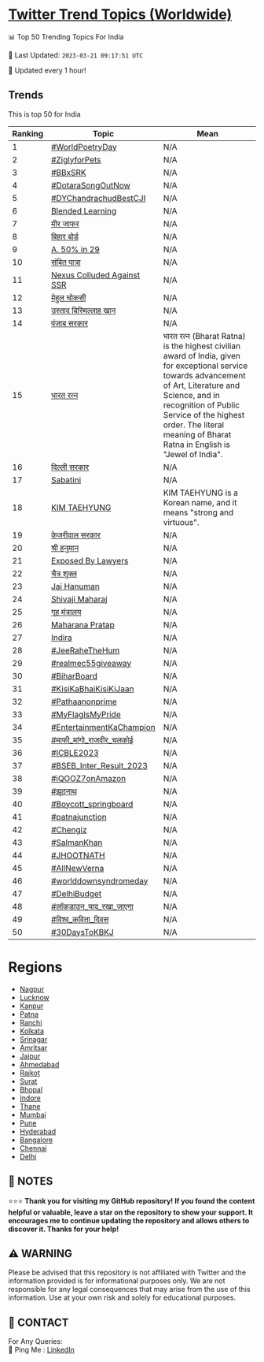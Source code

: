 [Twitter Trend Topics (Worldwide)](https://github.com/ErcinDedeoglu/Twitter-Trend-Topics)
==========


📊 Top 50 Trending Topics For India

📆 Last Updated: `2023-03-21 09:17:51 UTC`

🔧 Updated every 1 hour!


## Trends

This is top 50 for India

| Ranking | Topic | Mean |
| ------- | ------------ | ------------ |
| 1 | [#WorldPoetryDay](http://twitter.com/search?q=%23WorldPoetryDay) | N/A |
| 2 | [#ZiglyforPets](http://twitter.com/search?q=%23ZiglyforPets) | N/A |
| 3 | [#BBxSRK](http://twitter.com/search?q=%23BBxSRK) | N/A |
| 4 | [#DotaraSongOutNow](http://twitter.com/search?q=%23DotaraSongOutNow) | N/A |
| 5 | [#DYChandrachudBestCJI](http://twitter.com/search?q=%23DYChandrachudBestCJI) | N/A |
| 6 | [Blended Learning](http://twitter.com/search?q=Blended+Learning) | N/A |
| 7 | [मीर जाफर](http://twitter.com/search?q=%e0%a4%ae%e0%a5%80%e0%a4%b0+%e0%a4%9c%e0%a4%be%e0%a4%ab%e0%a4%b0) | N/A |
| 8 | [बिहार बोर्ड](http://twitter.com/search?q=%e0%a4%ac%e0%a4%bf%e0%a4%b9%e0%a4%be%e0%a4%b0+%e0%a4%ac%e0%a5%8b%e0%a4%b0%e0%a5%8d%e0%a4%a1) | N/A |
| 9 | [A. 50% in 29](http://twitter.com/search?q=A.+50%25+in+29) | N/A |
| 10 | [संबित पात्रा](http://twitter.com/search?q=%e0%a4%b8%e0%a4%82%e0%a4%ac%e0%a4%bf%e0%a4%a4+%e0%a4%aa%e0%a4%be%e0%a4%a4%e0%a5%8d%e0%a4%b0%e0%a4%be) | N/A |
| 11 | [Nexus Colluded Against SSR](http://twitter.com/search?q=Nexus+Colluded+Against+SSR) | N/A |
| 12 | [मेहुल चोकसी](http://twitter.com/search?q=%e0%a4%ae%e0%a5%87%e0%a4%b9%e0%a5%81%e0%a4%b2+%e0%a4%9a%e0%a5%8b%e0%a4%95%e0%a4%b8%e0%a5%80) | N/A |
| 13 | [उस्ताद बिस्मिल्लाह खान](http://twitter.com/search?q=%e0%a4%89%e0%a4%b8%e0%a5%8d%e0%a4%a4%e0%a4%be%e0%a4%a6+%e0%a4%ac%e0%a4%bf%e0%a4%b8%e0%a5%8d%e0%a4%ae%e0%a4%bf%e0%a4%b2%e0%a5%8d%e0%a4%b2%e0%a4%be%e0%a4%b9+%e0%a4%96%e0%a4%be%e0%a4%a8) | N/A |
| 14 | [पंजाब सरकार](http://twitter.com/search?q=%e0%a4%aa%e0%a4%82%e0%a4%9c%e0%a4%be%e0%a4%ac+%e0%a4%b8%e0%a4%b0%e0%a4%95%e0%a4%be%e0%a4%b0) | N/A |
| 15 | [भारत रत्न](http://twitter.com/search?q=%e0%a4%ad%e0%a4%be%e0%a4%b0%e0%a4%a4+%e0%a4%b0%e0%a4%a4%e0%a5%8d%e0%a4%a8) | भारत रत्न (Bharat Ratna) is the highest civilian award of India, given for exceptional service towards advancement of Art, Literature and Science, and in recognition of Public Service of the highest order. The literal meaning of Bharat Ratna in English is "Jewel of India". |
| 16 | [दिल्ली सरकार](http://twitter.com/search?q=%e0%a4%a6%e0%a4%bf%e0%a4%b2%e0%a5%8d%e0%a4%b2%e0%a5%80+%e0%a4%b8%e0%a4%b0%e0%a4%95%e0%a4%be%e0%a4%b0) | N/A |
| 17 | [Sabatini](http://twitter.com/search?q=Sabatini) | N/A |
| 18 | [KIM TAEHYUNG](http://twitter.com/search?q=KIM+TAEHYUNG) | KIM TAEHYUNG is a Korean name, and it means "strong and virtuous". |
| 19 | [केजरीवाल सरकार](http://twitter.com/search?q=%e0%a4%95%e0%a5%87%e0%a4%9c%e0%a4%b0%e0%a5%80%e0%a4%b5%e0%a4%be%e0%a4%b2+%e0%a4%b8%e0%a4%b0%e0%a4%95%e0%a4%be%e0%a4%b0) | N/A |
| 20 | [श्री हनुमान](http://twitter.com/search?q=%e0%a4%b6%e0%a5%8d%e0%a4%b0%e0%a5%80+%e0%a4%b9%e0%a4%a8%e0%a5%81%e0%a4%ae%e0%a4%be%e0%a4%a8) | N/A |
| 21 | [Exposed By Lawyers](http://twitter.com/search?q=Exposed+By+Lawyers) | N/A |
| 22 | [चैत्र शुक्ल](http://twitter.com/search?q=%e0%a4%9a%e0%a5%88%e0%a4%a4%e0%a5%8d%e0%a4%b0+%e0%a4%b6%e0%a5%81%e0%a4%95%e0%a5%8d%e0%a4%b2) | N/A |
| 23 | [Jai Hanuman](http://twitter.com/search?q=Jai+Hanuman) | N/A |
| 24 | [Shivaji Maharaj](http://twitter.com/search?q=Shivaji+Maharaj) | N/A |
| 25 | [गृह मंत्रालय](http://twitter.com/search?q=%e0%a4%97%e0%a5%83%e0%a4%b9+%e0%a4%ae%e0%a4%82%e0%a4%a4%e0%a5%8d%e0%a4%b0%e0%a4%be%e0%a4%b2%e0%a4%af) | N/A |
| 26 | [Maharana Pratap](http://twitter.com/search?q=Maharana+Pratap) | N/A |
| 27 | [Indira](http://twitter.com/search?q=Indira) | N/A |
| 28 | [#JeeRaheTheHum](http://twitter.com/search?q=%23JeeRaheTheHum) | N/A |
| 29 | [#realmec55giveaway](http://twitter.com/search?q=%23realmec55giveaway) | N/A |
| 30 | [#BiharBoard](http://twitter.com/search?q=%23BiharBoard) | N/A |
| 31 | [#KisiKaBhaiKisiKiJaan](http://twitter.com/search?q=%23KisiKaBhaiKisiKiJaan) | N/A |
| 32 | [#Pathaanonprime](http://twitter.com/search?q=%23Pathaanonprime) | N/A |
| 33 | [#MyFlagIsMyPride](http://twitter.com/search?q=%23MyFlagIsMyPride) | N/A |
| 34 | [#EntertainmentKaChampion](http://twitter.com/search?q=%23EntertainmentKaChampion) | N/A |
| 35 | [#माफी_मांगो_राजवीर_चलकोई](http://twitter.com/search?q=%23%e0%a4%ae%e0%a4%be%e0%a4%ab%e0%a5%80_%e0%a4%ae%e0%a4%be%e0%a4%82%e0%a4%97%e0%a5%8b_%e0%a4%b0%e0%a4%be%e0%a4%9c%e0%a4%b5%e0%a5%80%e0%a4%b0_%e0%a4%9a%e0%a4%b2%e0%a4%95%e0%a5%8b%e0%a4%88) | N/A |
| 36 | [#ICBLE2023](http://twitter.com/search?q=%23ICBLE2023) | N/A |
| 37 | [#BSEB_Inter_Result_2023](http://twitter.com/search?q=%23BSEB_Inter_Result_2023) | N/A |
| 38 | [#iQOOZ7onAmazon](http://twitter.com/search?q=%23iQOOZ7onAmazon) | N/A |
| 39 | [#झूठनाथ](http://twitter.com/search?q=%23%e0%a4%9d%e0%a5%82%e0%a4%a0%e0%a4%a8%e0%a4%be%e0%a4%a5) | N/A |
| 40 | [#Boycott_springboard](http://twitter.com/search?q=%23Boycott_springboard) | N/A |
| 41 | [#patnajunction](http://twitter.com/search?q=%23patnajunction) | N/A |
| 42 | [#Chengiz](http://twitter.com/search?q=%23Chengiz) | N/A |
| 43 | [#SalmanKhan](http://twitter.com/search?q=%23SalmanKhan) | N/A |
| 44 | [#JHOOTNATH](http://twitter.com/search?q=%23JHOOTNATH) | N/A |
| 45 | [#AllNewVerna](http://twitter.com/search?q=%23AllNewVerna) | N/A |
| 46 | [#worlddownsyndromeday](http://twitter.com/search?q=%23worlddownsyndromeday) | N/A |
| 47 | [#DelhiBudget](http://twitter.com/search?q=%23DelhiBudget) | N/A |
| 48 | [#लॉकडाउन_याद_रखा_जाएगा](http://twitter.com/search?q=%23%e0%a4%b2%e0%a5%89%e0%a4%95%e0%a4%a1%e0%a4%be%e0%a4%89%e0%a4%a8_%e0%a4%af%e0%a4%be%e0%a4%a6_%e0%a4%b0%e0%a4%96%e0%a4%be_%e0%a4%9c%e0%a4%be%e0%a4%8f%e0%a4%97%e0%a4%be) | N/A |
| 49 | [#विश्व_कविता_दिवस](http://twitter.com/search?q=%23%e0%a4%b5%e0%a4%bf%e0%a4%b6%e0%a5%8d%e0%a4%b5_%e0%a4%95%e0%a4%b5%e0%a4%bf%e0%a4%a4%e0%a4%be_%e0%a4%a6%e0%a4%bf%e0%a4%b5%e0%a4%b8) | N/A |
| 50 | [#30DaysToKBKJ](http://twitter.com/search?q=%2330DaysToKBKJ) | N/A |



# Regions

* [Nagpur](</India/Nagpur.md>)
* [Lucknow](</India/Lucknow.md>)
* [Kanpur](</India/Kanpur.md>)
* [Patna](</India/Patna.md>)
* [Ranchi](</India/Ranchi.md>)
* [Kolkata](</India/Kolkata.md>)
* [Srinagar](</India/Srinagar.md>)
* [Amritsar](</India/Amritsar.md>)
* [Jaipur](</India/Jaipur.md>)
* [Ahmedabad](</India/Ahmedabad.md>)
* [Rajkot](</India/Rajkot.md>)
* [Surat](</India/Surat.md>)
* [Bhopal](</India/Bhopal.md>)
* [Indore](</India/Indore.md>)
* [Thane](</India/Thane.md>)
* [Mumbai](</India/Mumbai.md>)
* [Pune](</India/Pune.md>)
* [Hyderabad](</India/Hyderabad.md>)
* [Bangalore](</India/Bangalore.md>)
* [Chennai](</India/Chennai.md>)
* [Delhi](</India/Delhi.md>)



## 📝 NOTES

⭐⭐⭐ **Thank you for visiting my GitHub repository! If you found the content helpful or valuable, leave a star on the repository to show your support. It encourages me to continue updating the repository and allows others to discover it. Thanks for your help!**


## ⚠️ WARNING

Please be advised that this repository is not affiliated with Twitter and the information provided is for informational purposes only. We are not responsible for any legal consequences that may arise from the use of this information. Use at your own risk and solely for educational purposes.


## 📨 CONTACT

 For Any Queries:  
            🏓 Ping Me : [LinkedIn](https://www.linkedin.com/in/ercindedeoglu/)
